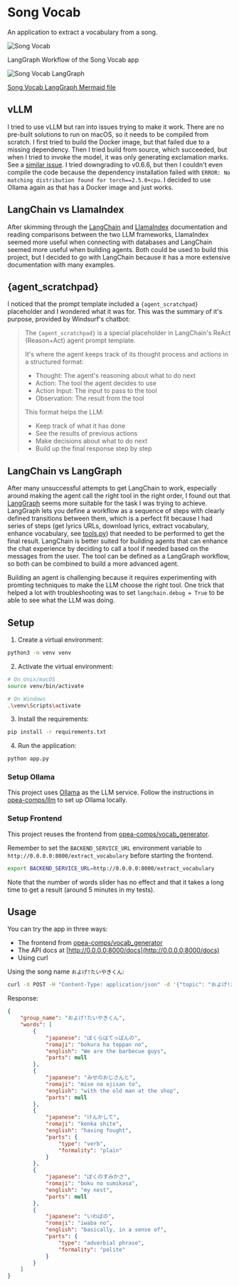 # Song Vocab

An application to extract a vocabulary from a song.

![Song Vocab](assets/song-vocab.png)

LangGraph Workflow of the Song Vocab app

![Song Vocab LangGraph](assets/song-vocab-mermaid.png)

[Song Vocab LangGraph Mermaid file](assets/song-vocab.mermaid)

## vLLM
I tried to use vLLM but ran into issues trying to make it work.
There are no pre-built solutions to run on macOS, so it needs to be compiled from scratch. I first tried to build the Docker image, but that failed due to a missing dependency. Then I tried build from source, which succeeded, but when I tried to invoke the model, it was only generating exclamation marks. See a [similar issue](https://github.com/vllm-project/vllm/issues/13035).
I tried downgrading to v0.6.6, but then I couldn't even compile the code because the dependency installation failed with `ERROR: No matching distribution found for torch==2.5.0+cpu`.
I decided to use Ollama again as that has a Docker image and just works.

## LangChain vs LlamaIndex
After skimming through the [LangChain](https://python.langchain.com/docs/introduction/) and [LlamaIndex](https://docs.llamaindex.ai/en/stable/) documentation and reading comparisons between the two LLM frameworks, LlamaIndex seemed more useful when connecting with databases and LangChain seemed more useful when building agents.
Both could be used to build this project, but I decided to go with LangChain because it has a more extensive documentation with many examples.


## {agent_scratchpad}

I noticed that the prompt template included a `{agent_scratchpad}` placeholder and I wondered what it was for.
This was the summary of it's purpose, provided by Windsurf's chatbot:

> The `{agent_scratchpad}` is a special placeholder in LangChain's ReAct (Reason+Act) agent prompt template. 
> 
> It's where the agent keeps track of its thought process and actions in a structured format:
> - Thought: The agent's reasoning about what to do next
> - Action: The tool the agent decides to use
> - Action Input: The input to pass to the tool
> - Observation: The result from the tool
> 
> This format helps the LLM:
> - Keep track of what it has done
> - See the results of previous actions
> - Make decisions about what to do next
> - Build up the final response step by step


## LangChain vs LangGraph

After many unsuccessful attempts to get LangChain to work, especially around making the agent call the right tool in the right order, I found out that [LangGraph](https://langchain-ai.github.io/langgraph/) seems more suitable for the task I was trying to achieve. LangGraph lets you define a workflow as a sequence of steps with clearly defined transitions between them, which is a perfect fit because I had series of steps (get lyrics URLs, download lyrics, extract vocabulary, enhance vocabulary, see [tools.py](tools.py)) that needed to be performed to get the final result. LangChain is better suited for building agents that can enhance the chat experience by deciding to call a tool if needed based on the messages from the user. The tool can be defined as a LangGraph workflow, so both can be combined to build a more advanced agent.

Building an agent is challenging because it requires experimenting with promting techniques to make the LLM choose the right tool. One trick that helped a lot with troubleshooting was to set `langchain.debug = True` to be able to see what the LLM was doing.

## Setup

1. Create a virtual environment:
```bash
python3 -m venv venv
```

2. Activate the virtual environment:
```bash
# On Unix/macOS
source venv/bin/activate

# On Windows
.\venv\Scripts\activate
```

3. Install the requirements:
```bash
pip install -r requirements.txt
```

4. Run the application:
```bash
python app.py
```

### Setup Ollama

This project uses [Ollama](https://ollama.com/) as the LLM service. Follow the instructions in [opea-comps/llm](../opea-comps/llm/README.md) to set up Ollama locally.

### Setup Frontend

This project reuses the frontend from [opea-comps/vocab_generator](../opea-comps/vocab_generator/README.md).

Remember to set the `BACKEND_SERVICE_URL` environment variable to `http://0.0.0.0:8000/extract_vocabulary` before starting the frontend.

```bash
export BACKEND_SERVICE_URL=http://0.0.0.0:8000/extract_vocabulary
```

Note that the number of words slider has no effect and that it takes a long time to get a result (around 5 minutes in my tests).

## Usage

You can try the app in three ways:
- The frontend from [opea-comps/vocab_generator](../opea-comps/vocab_generator/README.md)
- The API docs at [http://0.0.0.0:8000/docs](http://0.0.0.0:8000/docs)
- Using curl

Using the song name `およげ!たいやきくん`:

```bash
curl -X POST -H "Content-Type: application/json" -d '{"topic": "およげ!たいやきくん"}' http://0.0.0.0:8000/extract_vocabulary
```

Response:

```json
{
    "group_name": "およげ!たいやきくん",
    "words": [
        {
            "japanese": "ぼくらはてっぱんの",
            "romaji": "bokura ha teppan no",
            "english": "We are the barbecue guys",
            "parts": null
        },
        {
            "japanese": "みせのおじさんと",
            "romaji": "mise no ojisan to",
            "english": "with the old man at the shop",
            "parts": null
        },
        {
            "japanese": "けんかして",
            "romaji": "kenka shite",
            "english": "having fought",
            "parts": {
                "type": "verb",
                "formality": "plain"
            }
        },
        {
            "japanese": "ぼくのすみかさ",
            "romaji": "boku no sumikasa",
            "english": "my nest",
            "parts": null
        },
        {
            "japanese": "いわばの",
            "romaji": "iwaba no",
            "english": "basically, in a sense of",
            "parts": {
                "type": "adverbial phrase",
                "formality": "polite"
            }
        }
    ]
}
```
